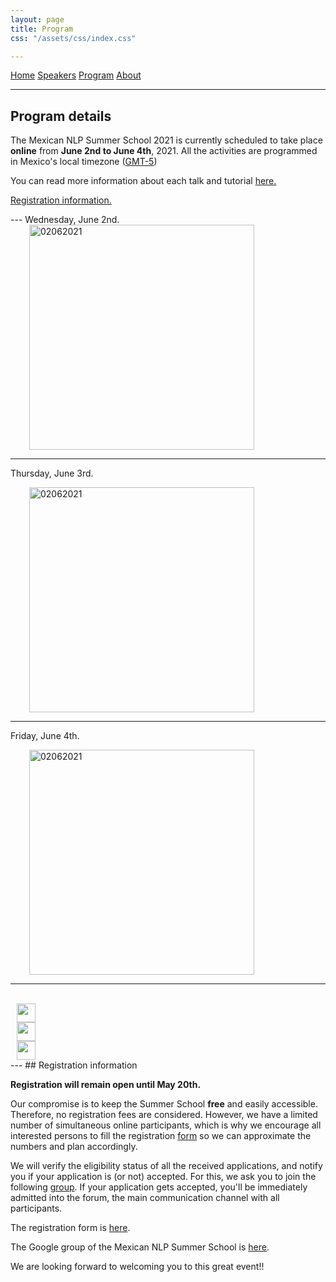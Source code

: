 ```yaml
---
layout: page
title: Program
css: "/assets/css/index.css"

---
```


<div class="list-filters">
  <a href="/escuelaverano2021/" class="list-filter">Home</a>
  <a href="/escuelaverano2021/speakers/" class="list-filter">Speakers</a>
  <a href="/escuelaverano2021/program/" class="list-filter filter-selected">Program</a>
  <a href="/escuelaverano2021/about/" class="list-filter">About</a>
</div>

---
## Program details

The Mexican NLP Summer School 2021 is currently scheduled to take place **online** from **June 2nd to June 4th**, 2021. All the activities are programmed in Mexico's local timezone (<a href="https://www.timeanddate.com/worldclock/mexico/mexico-city">GMT-5</a>)

You can read more information about each talk and tutorial <a href="https://ampln.github.io/escuelaverano2021/speakers/">here.</a>

<p><a href="https://ampln.github.io/escuelaverano2021/2021-04-27-Registration/">Registration information.</a></p>
---
Wednesday, June 2nd.

<div class="row">
<div class="column">
  <img height="360" src="{{ 'assets/images/updateWed.png'| relative_url }}" alt="02062021" hspace="30">
</div>
</div>  

---
Thursday, June 3rd.

<div class="row">
<div class="column">
  <img height="360" src="{{ 'assets/images/updateThu.png'| relative_url }}" alt="02062021" hspace="30">
</div>
</div>

---
Friday, June 4th.

<div class="row">
<div class="column">
  <img height="360" src="{{ 'assets/images/friday0406.png'| relative_url }}" alt="02062021" hspace="30">
</div>
</div>  

---
<br>
<div class="row">
<div class="column">
  <img height="30" src="{{ 'assets/images/keynote.png'| relative_url }}" hspace="10">
</div>
 <div class="column">
   <img height="30" src="{{ 'assets/images/tutorial.png'| relative_url }}" hspace="10">
 </div>
 <div class="column">
   <img height="30" src="{{ 'assets/images/mentoring.png'| relative_url }}" hspace="10">
 </div>
</div>
---
## Registration information

**Registration will remain open until May 20th.**

Our compromise is to keep the Summer School **free** and easily accessible. Therefore, no registration fees are considered. However, we have a limited number of simultaneous online participants, which is why we encourage all interested persons to fill the registration <a href="https://forms.gle/xaXRanSDykqdM2UdA" target="_blank">form</a> so we can approximate the numbers and plan accordingly.  

We will verify the eligibility status of all the received applications, and notify you if your application is (or not) accepted. For this, we ask you to join the following <a href="https://groups.google.com/g/mexican_nlp_summer_school" target="_blank">group</a>. If your application gets accepted, you'll be immediately admitted into the forum, the main communication channel with all participants.  

The registration form is <a href="https://forms.gle/xaXRanSDykqdM2UdA" target="_blank">here</a>.

The Google group of the Mexican NLP Summer School is <a href="https://groups.google.com/g/mexican_nlp_summer_school" target="_blank">here</a>.

We are looking forward to welcoming you to this great event!!
